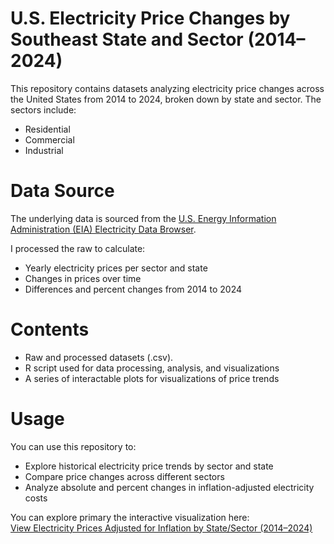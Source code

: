 # U.S. Electricity Price Changes by Southeast State and Sector (2014–2024)

This repository contains datasets analyzing electricity price changes across the United States from 2014 to 2024, broken down by state and sector. The sectors include:

+ Residential
+ Commercial
+ Industrial

# Data Source

The underlying data is sourced from the [U.S. Energy Information Administration (EIA) Electricity Data Browser](https://www.eia.gov/electricity/data/browser/#/topic/7?agg=1,0&geo=0000001nvo&endsec=e&freq=A&start=2014&end=2024&ctype=linechart&ltype=pin&rtype=s&maptype=0&rse=0&pin=).

I processed the raw to calculate:
+ Yearly electricity prices per sector and state
+ Changes in prices over time
+ Differences and percent changes from 2014 to 2024
# Contents

+ Raw and processed datasets (.csv).
+ R script used for data processing, analysis, and visualizations
+ A series of interactable plots for visualizations of price trends

# Usage

You can use this repository to:
+ Explore historical electricity price trends by sector and state
+ Compare price changes across different sectors
+ Analyze absolute and percent changes in inflation-adjusted electricity costs

You can explore primary the interactive visualization here:  
[View Electricity Prices Adjusted for Inflation by State/Sector (2014–2024)](https://ejparajon.github.io/US-electricity-rate-changes/plot1_electric_inflation_adjust.html)  
